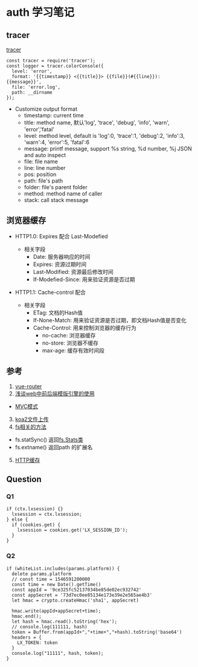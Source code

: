 # auth 学习笔记
## tracer
[tracer](https://github.com/baryon/tracer)
```
const tracer = require('tracer');
const logger = tracer.colorConsole({
  level: 'error',
  format: '{{timestamp}} <{{title}}> {{file}}(#{{line}}): {{message}}',
  file: 'error.log',
  path: __dirname
});
```
- Customize output format
  - timestamp: current time
  - title: method name, 默认'log', 'trace', 'debug', 'info', 'warn', 'error','fatal'
  - level: method level, default is 'log':0, 'trace':1, 'debug':2, 'info':3, 'warn':4, 'error':5, 'fatal':6
  - message: printf message, support %s string, %d number, %j JSON and auto inspect
  - file: file name
  - line: line number
  - pos: position
  - path: file's path
  - folder: file's parent folder
  - method: method name of caller
  - stack: call stack message

## 浏览器缓存
- HTTP1.0: Expires 配合 Last-Modefied
  - 相关字段
    - Date: 服务器响应的时间
    - Expires: 资源过期时间
    - Last-Modified: 资源最后修改时间
    - If-Modefied-Since: 用来验证资源是否过期

- HTTP1.1: Cache-control 配合 
  - 相关字段
    - ETag: 文档的Hash值
    - If-None-Match: 用来验证资源是否过期，即文档Hash值是否变化
    - Cache-Control: 用来控制浏览器的缓存行为
      - no-cache: 浏览器缓存
      - no-store: 浏览器不缓存
      - max-age: 缓存有效时间段

## 参考
1. [vue-router](https://router.vuejs.org/zh/guide/essentials/history-mode.html#%E8%AD%A6%E5%91%8A)
2. [浅谈web中前后端模版引擎的使用](https://github.com/lessfish/underscore-analysis/issues/25)
  - [MVC模式](http://www.ruanyifeng.com/blog/2007/11/mvc.html)
3. [koa2文件上传](https://github.com/lin-xin/blog/issues/25)
4. [fs相关的方法](https://itbilu.com/nodejs/core/4JGAlesbl.html)
  - fs.statSync() 返回[fs.Stats类](http://nodejs.cn/api/fs.html#fs_class_fs_stats)
  - fs.extname() 返回path 的扩展名
5. [HTTP缓存](http://shaolianbo.github.io/web/2016/01/22/http-cache)

## Question
### Q1
```
if (ctx.lxsession) {}
  lxsession = ctx.lxsession;
} else {
  if (cookies.get) {
    lxsession = cookies.get('LX_SESSION_ID');
  }
}
```

### Q2
```
if (whiteList.includes(params.platform)) {
  delete params.platform
  // const time = 1546591200000
  const time = new Date().getTime()
  const appId = '9ce325fc52137034be85de02ec932742'
  const appSecret = '73d7ec0ee85134e173e39e2e565ae4b3'
  let hmac = crypto.createHmac('sha1', appSecret)

  hmac.write(appId+appSecret+time);
  hmac.end();
  let hash = hmac.read().toString('hex');
  // console.log(111111, hash)
  token = Buffer.from(appId+","+time+","+hash).toString('base64')
  headers = {
    LX_TOKEN: token
  }
  console.log("11111", hash, token);
}
```

